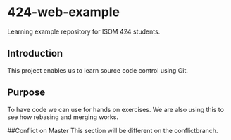 # 424-web-example
Learning example repository for ISOM 424 students.

## Introduction
This project enables us to learn source code control using Git.

## Purpose 
To have code we can use for hands on exercises. We are also using this to see how rebasing and merging works.

##Conflict on Master
This section will be different on the conflictbranch.